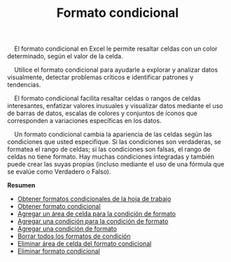 ﻿---
title: Formato condicional
second_title: Aspose.Cells Cloud Documen
type: docs
url: /es/conditional-formattings/
aliases: [/working-with-conditional-formatting/]
keywords: REST API, spreadsheets, excel, conditional formattin
description: "Cells.Cloud API para Excel operar: operación de formato condicional"
weight: 100
---
&nbsp;&nbsp;&nbsp;&nbsp;El formato condicional en Excel le permite resaltar celdas con un color determinado, según el valor de la celda.

&nbsp;&nbsp;&nbsp;&nbsp;Utilice el formato condicional para ayudarle a explorar y analizar datos visualmente, detectar problemas críticos e identificar patrones y tendencias.

&nbsp;&nbsp;&nbsp;&nbsp;El formato condicional facilita resaltar celdas o rangos de celdas interesantes, enfatizar valores inusuales y visualizar datos mediante el uso de barras de datos, escalas de colores y conjuntos de íconos que corresponden a variaciones específicas en los datos.

&nbsp;&nbsp;&nbsp;&nbsp;Un formato condicional cambia la apariencia de las celdas según las condiciones que usted especifique. Si las condiciones son verdaderas, se formatea el rango de celdas; si las condiciones son falsas, el rango de celdas no tiene formato. Hay muchas condiciones integradas y también puede crear las suyas propias (incluso mediante el uso de una fórmula que se evalúe como Verdadero o Falso).

**Resumen**

- [Obtener formatos condicionales de la hoja de trabajo](/cells/es/conditional-formattings/get-all/)
- [Obtener formato condicional](/cells/es/conditional-formattings/get/)
- [Agregar un área de celda para la condición de formato](/cells/es/conditional-formattings/add-cell-area/)
- [Agregar una condición para la condición de formato](/cells/es/conditional-formattings/add-a-condition/)
- [Agregar una condición de formato](/cells/es/conditional-formattings/add-format-condition/)
- [Borrar todos los formatos de condición](/cells/es/conditional-formattings/clear/)
- [Eliminar área de celda del formato condicional](/cells/es/conditional-formattings/delete-cell-area/)
- [Eliminar formato condicional](/cells/es/conditional-formattings/delete/)
